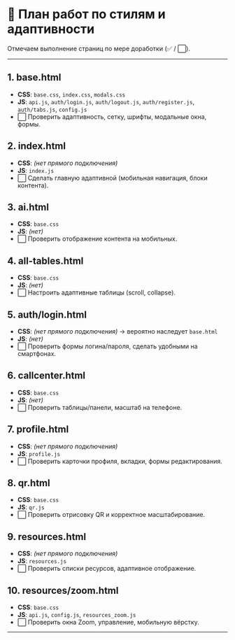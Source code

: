 # 📑 План работ по стилям и адаптивности

Отмечаем выполнение страниц по мере доработки (✅ / ⬜).

---

## 1. base.html
- **CSS**: `base.css`, `index.css`, `modals.css`
- **JS**: `api.js`, `auth/login.js`, `auth/logout.js`, `auth/register.js`, `auth/tabs.js`, `config.js`
- ⬜ Проверить адаптивность, сетку, шрифты, модальные окна, формы.

## 2. index.html
- **CSS**: *(нет прямого подключения)*
- **JS**: `index.js`
- ⬜ Сделать главную адаптивной (мобильная навигация, блоки контента).

## 3. ai.html
- **CSS**: `base.css`
- **JS**: *(нет)*
- ⬜ Проверить отображение контента на мобильных.

## 4. all-tables.html
- **CSS**: `base.css`
- **JS**: *(нет)*
- ⬜ Настроить адаптивные таблицы (scroll, collapse).

## 5. auth/login.html
- **CSS**: *(нет прямого подключения)* → вероятно наследует `base.html`
- **JS**: *(нет)*
- ⬜ Проверить формы логина/пароля, сделать удобными на смартфонах.

## 6. callcenter.html
- **CSS**: `base.css`
- **JS**: *(нет)*
- ⬜ Проверить таблицы/панели, масштаб на телефоне.

## 7. profile.html
- **CSS**: *(нет прямого подключения)*
- **JS**: `profile.js`
- ⬜ Проверить карточки профиля, вкладки, формы редактирования.

## 8. qr.html
- **CSS**: `base.css`
- **JS**: `qr.js`
- ⬜ Проверить отрисовку QR и корректное масштабирование.

## 9. resources.html
- **CSS**: *(нет прямого подключения)*
- **JS**: `resources.js`
- ⬜ Проверить списки ресурсов, адаптивное отображение.

## 10. resources/zoom.html
- **CSS**: `base.css`
- **JS**: `api.js`, `config.js`, `resources_zoom.js`
- ⬜ Проверить окна Zoom, управление, мобильную вёрстку.

---
